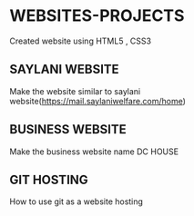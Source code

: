 # WEBSITES-PROJECTS
Created website using HTML5 , CSS3

<h2>SAYLANI WEBSITE</h2>

Make the website similar to saylani website(https://mail.saylaniwelfare.com/home)

<h2>BUSINESS WEBSITE</h2>

Make the business website name DC HOUSE

<h2>GIT HOSTING</h2> 

How to use git as a website hosting

